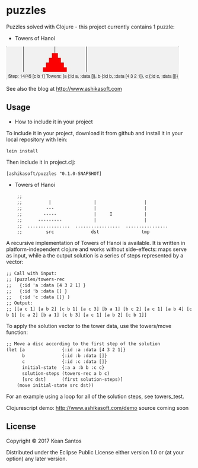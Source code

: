 # puzzles

Puzzles solved with Clojure - this project currently contains 1 puzzle:
* Towers of Hanoi

![Gif of Towers](towers-hanoi-cljs.gif?raw=true)

See also the blog at http://www.ashikasoft.com

## Usage

* How to include it in your project

To include it in your project, download it from github and install it in your local repository with lein:

    lein install

Then include it in project.clj:

    [ashikasoft/puzzles "0.1.0-SNAPSHOT]

* Towers of Hanoi

```
    ;;
    ;;          |                |                  |
    ;;         ---               |                  |
    ;;        -----              |     I            |
    ;;      ---------            |                  |
    ;;  ................  .................  ................
    ;;         src              dst                tmp
```

A recursive implementation of Towers of Hanoi is available.
It is written in platform-independent clojure and works without side-effects:
maps serve as input, while a the output solution is a series of steps represented
by a vector:

    ;; Call with input:
    ;; (puzzles/towers-rec
    ;;   {:id 'a :data [4 3 2 1] }
    ;;   {:id 'b :data [] }
    ;;   {:id 'c :data []} )
    ;; Output:
    ;; [[a c 1] [a b 2] [c b 1] [a c 3] [b a 1] [b c 2] [a c 1] [a b 4] [c b 1] [c a 2] [b a 1] [c b 3] [a c 1] [a b 2] [c b 1]]

To apply the solution vector to the tower data, use the towers/move function:

    ;; Move a disc according to the first step of the solution
    (let [a              {:id :a :data [4 3 2 1]}
          b              {:id :b :data []}
          c              {:id :c :data []}
          initial-state  {:a a :b b :c c}
          solution-steps (towers-rec a b c)
          [src dst]      (first solution-steps)]
        (move initial-state src dst))

For an example using a loop for all of the solution steps, see towers_test.

Clojurescript demo: http://www.ashikasoft.com/demo source coming soon




## License

Copyright © 2017 Kean Santos

Distributed under the Eclipse Public License either version 1.0 or (at
your option) any later version.
